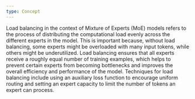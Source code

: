```yaml
---
type: Concept
---
```


Load balancing in the context of Mixture of Experts (MoE) models refers to the process of distributing the computational load evenly across the different experts in the model. This is important because, without load balancing, some experts might be overloaded with many input tokens, while others might be underutilized. Load balancing ensures that all experts receive a roughly equal number of training examples, which helps to prevent certain experts from becoming bottlenecks and improves the overall efficiency and performance of the model. Techniques for load balancing include using an auxiliary loss function to encourage uniform routing and setting an expert capacity to limit the number of tokens an expert can process.